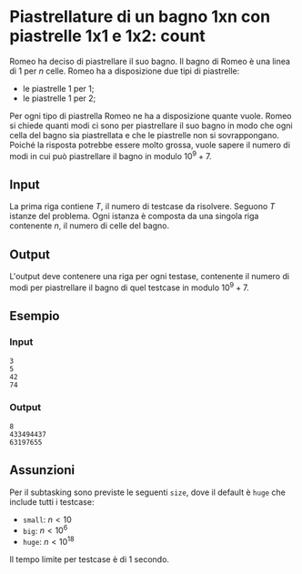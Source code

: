 # Piastrellature di un bagno 1xn con piastrelle 1x1 e 1x2: count

Romeo ha deciso di piastrellare il suo bagno. Il bagno di Romeo è una linea di
$1$ per $n$ celle. Romeo ha a disposizione due tipi di piastrelle:

* le piastrelle $1$ per $1$;
* le piastrelle $1$ per $2$;

Per ogni tipo di piastrella Romeo ne ha a disposizione quante vuole. Romeo si
chiede quanti modi ci sono per piastrellare il suo bagno in modo che ogni cella
del bagno sia piastrellata e che le piastrelle non si sovrappongano. Poiché
la risposta potrebbe essere molto grossa, vuole sapere il numero di modi in cui
può piastrellare il bagno in modulo $10^9+7$.

## Input
La prima riga contiene $T$, il numero di testcase da risolvere. Seguono $T$
istanze del problema. Ogni istanza è composta da una singola riga contenente
$n$, il numero di celle del bagno.

## Output
L'output deve contenere una riga per ogni testase, contenente il numero di modi
per piastrellare il bagno di quel testcase in modulo $10^9+7$.

## Esempio

### Input
```
3
5
42
74
```

### Output
```
8
433494437
63197655
```

## Assunzioni

Per il subtasking sono previste le seguenti `size`, dove il default è `huge` che include tutti i testcase:

* `small`: $n < 10$
* `big`: $n < 10^6$
* `huge`: $n < 10^{18}$

Il tempo limite per testcase è di $1$ secondo.

